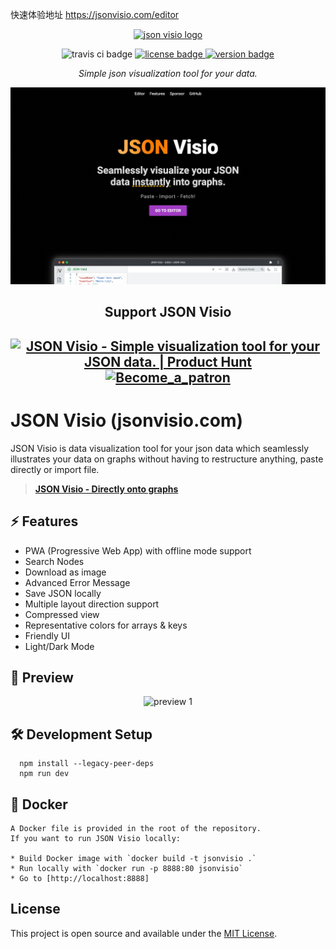快速体验地址
https://jsonvisio.com/editor

<div align="center">
  <a href="https://jsonvisio.com">
    <img width="512" alt="json visio logo" src="https://github.com/AykutSarac/jsonvisio.com/blob/main/public/logo.png">
  </a>
</div>

<div>
    <p align="center">
      <img alt="travis ci badge" src="https://img.shields.io/travis/com/AykutSarac/jsonvisio.com/main?style=flat-square" />
      <a href="https://github.com/AykutSarac/jsonvisio.com/blob/main/LICENSE">
      <img alt="license badge" src="https://img.shields.io/github/license/AykutSarac/jsonvisio.com?style=flat-square" />
      </a>
      <a href="https://github.com/AykutSarac/jsonvisio.com/releases">
      <img alt="version badge" src="https://img.shields.io/github/package-json/v/AykutSarac/jsonvisio.com?color=brightgreen&style=flat-square" />
      </a>
  </p>
  <p align="center">
    <i>Simple json visualization tool for your data.</i>
  </p>
  <img width="800" src="https://github.com/AykutSarac/jsonvisio.com/blob/main/public/jsonvisio.png" alt="preview 1" />

  <p align="center">
    <h2 align="center">Support JSON Visio<h2>
    </p>
  <p align="center">
    <a href="https://www.producthunt.com/posts/json-visio?utm_source=badge-featured&utm_medium=badge&utm_souce=badge-json&#0045;visio" target="_blank"><img src="https://api.producthunt.com/widgets/embed-image/v1/featured.svg?post_id=332281&theme=light" alt="JSON&#0032;Visio - Simple&#0032;visualization&#0032;tool&#0032;for&#0032;your&#0032;JSON&#0032;data&#0046; | Product Hunt" style="width: 250px; height: 54px;" width="250" height="54" /></a>
    <a href="https://www.patreon.com/bePatron?u=55924790" data-patreon-widget-type="become-patron-button">
  <img height="54" alt="Become_a_patron" src="https://user-images.githubusercontent.com/47941171/161963362-78d9121c-99b8-4194-aaf7-2cef35b7f599.png">
    </a>
  </p>
</div>

# JSON Visio (jsonvisio.com)

JSON Visio is data visualization tool for your json data which seamlessly illustrates your data on graphs without having to restructure anything, paste directly or import file.

> <b><a href="https://jsonvisio.com">JSON Visio - Directly onto graphs</a></b>

## ⚡️ Features
* PWA (Progressive Web App) with offline mode support
* Search Nodes
* Download as image
* Advanced Error Message
* Save JSON locally
* Multiple layout direction support
* Compressed view
* Representative colors for arrays & keys
* Friendly UI
* Light/Dark Mode


## 🧩 Preview

<div align="center">
  <img width="800" src="https://github.com/AykutSarac/jsonvisio.com/blob/main/public/preview_2.png" alt="preview 1" />
</div>


## 🛠 Development Setup

```console
  npm install --legacy-peer-deps
  npm run dev
```
  
## 🐳 Docker

```
A Docker file is provided in the root of the repository.
If you want to run JSON Visio locally:
  
* Build Docker image with `docker build -t jsonvisio .`
* Run locally with `docker run -p 8888:80 jsonvisio`
* Go to [http://localhost:8888]
```

## License

This project is open source and available under the [MIT License](LICENSE).
